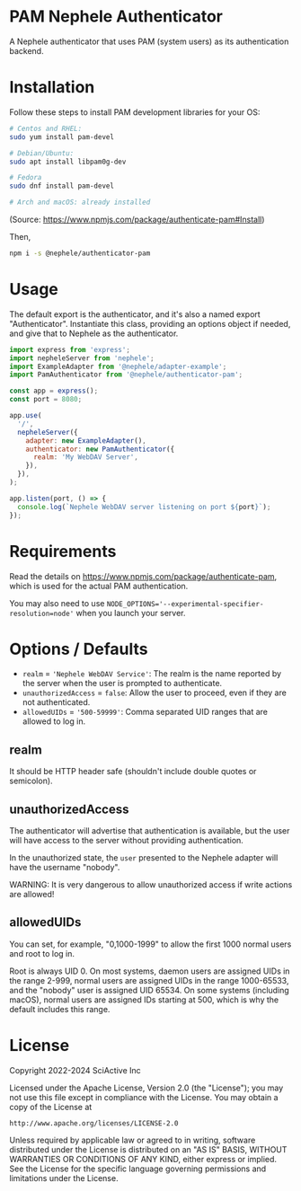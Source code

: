 # PAM Nephele Authenticator

A Nephele authenticator that uses PAM (system users) as its authentication backend.

# Installation

Follow these steps to install PAM development libraries for your OS:

```sh
# Centos and RHEL:
sudo yum install pam-devel

# Debian/Ubuntu:
sudo apt install libpam0g-dev

# Fedora
sudo dnf install pam-devel

# Arch and macOS: already installed
```

(Source: https://www.npmjs.com/package/authenticate-pam#Install)

Then,

```sh
npm i -s @nephele/authenticator-pam
```

# Usage

The default export is the authenticator, and it's also a named export "Authenticator". Instantiate this class, providing an options object if needed, and give that to Nephele as the authenticator.

```js
import express from 'express';
import nepheleServer from 'nephele';
import ExampleAdapter from '@nephele/adapter-example';
import PamAuthenticator from '@nephele/authenticator-pam';

const app = express();
const port = 8080;

app.use(
  '/',
  nepheleServer({
    adapter: new ExampleAdapter(),
    authenticator: new PamAuthenticator({
      realm: 'My WebDAV Server',
    }),
  }),
);

app.listen(port, () => {
  console.log(`Nephele WebDAV server listening on port ${port}`);
});
```

# Requirements

Read the details on https://www.npmjs.com/package/authenticate-pam, which is used for the actual PAM authentication.

You may also need to use `NODE_OPTIONS='--experimental-specifier-resolution=node'` when you launch your server.

# Options / Defaults

- `realm` = `'Nephele WebDAV Service'`: The realm is the name reported by the server when the user is prompted to authenticate.
- `unauthorizedAccess` = `false`: Allow the user to proceed, even if they are not authenticated.
- `allowedUIDs` = `'500-59999'`: Comma separated UID ranges that are allowed to log in.

## realm

It should be HTTP header safe (shouldn't include double quotes or semicolon).

## unauthorizedAccess

The authenticator will advertise that authentication is available, but the user will have access to the server without providing authentication.

In the unauthorized state, the `user` presented to the Nephele adapter will have the username "nobody".

WARNING: It is very dangerous to allow unauthorized access if write actions are allowed!

## allowedUIDs

You can set, for example, "0,1000-1999" to allow the first 1000 normal users and root to log in.

Root is always UID 0. On most systems, daemon users are assigned UIDs in the range 2-999, normal users are assigned UIDs in the range 1000-65533, and the "nobody" user is assigned UID 65534. On some systems (including macOS), normal users are assigned IDs starting at 500, which is why the default includes this range.

# License

Copyright 2022-2024 SciActive Inc

Licensed under the Apache License, Version 2.0 (the "License");
you may not use this file except in compliance with the License.
You may obtain a copy of the License at

    http://www.apache.org/licenses/LICENSE-2.0

Unless required by applicable law or agreed to in writing, software
distributed under the License is distributed on an "AS IS" BASIS,
WITHOUT WARRANTIES OR CONDITIONS OF ANY KIND, either express or implied.
See the License for the specific language governing permissions and
limitations under the License.
